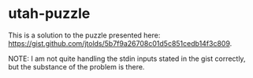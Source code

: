 # utah-puzzle

This is a solution to the puzzle presented here: https://gist.github.com/jtolds/5b7f9a26708c01d5c851cedb14f3c809.

NOTE: I am not quite handling the stdin inputs stated in the gist correctly, but the substance of the problem is there.
